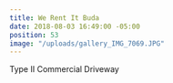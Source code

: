 ```yaml
---
title: We Rent It Buda
date: 2018-08-03 16:49:00 -05:00
position: 53
image: "/uploads/gallery_IMG_7069.JPG"
---
```


Type II Commercial Driveway